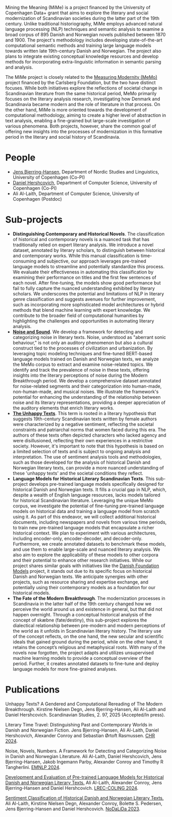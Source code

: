 Mining the Meaning (MiMe) is a project financed by the University of Copenhagen Data+ grant that aims to explore the literary and social modernization of Scandinavian societies during the latter part of the 19th century. Unlike traditional historiography, MiMe employs advanced natural language processing (NLP) techniques and semantic analysis to examine a broad corpus of 895 Danish and Norwegian novels published between 1870 and 1900. The project's methodology includes developing state-of-the-art computational semantic methods and training large language models towards written late 19th-century Danish and Norwegian. The project also plans to integrate existing conceptual knowledge resources and develop methods for incorporating extra-linguistic information in semantic parsing and analysis.

The MiMe project is closely related to the [Measuring Modernity (MeMo)](https://nors.ku.dk/english/research/projects/measuring-modernity/) project financed by the Carlsberg Foundation, but the two have distinct focuses. While both initiatives explore the reflections of societal change in Scandinavian literature from the same historical period, MeMo primarily focuses on the literary analysis research, investigating how Denmark and Scandinavia became modern and the role of literature in that process. On the other hand, MiMe is more oriented towards the development of computational methodology, aiming to create a higher level of abstraction in text analysis, enabling a fine-grained but large-scale investigation of various phenomena. Both projects, however, share the common goal of offering new insights into the processes of modernization in this formative period in the literary and social history of Scandinavia.

# People
- [Jens Bjerring-Hansen](https://nors.ku.dk/english/research/projects/measuring-modernity/?pure=da/persons/195540), Department of Nordic Studies and Linguistics, University of Copenhagen (Co-PI)
- [Daniel Hershcovich](https://danielhers.github.io/), Department of Computer Science, University of Copenhagen (Co-PI)
- Ali Al-Laith, Department of Computer Science, University of Copenhagen (Postdoc)

# Sub-projects
- **Distinguishing Contemporary and Historical Novels**. The classification of historical and contemporary novels is a nuanced task that has traditionally relied on expert literary analysis. We introduce a novel dataset, annotated by literary scholars, to distinguish between historical and contemporary works. While this manual classification is time-consuming and subjective, our approach leverages pre-trained language models to streamline and potentially standardize this process. We evaluate their effectiveness in automating this classification by examining their performance on titles and the first few sentences of each novel. After fine-tuning, the models show good performance but fail to fully capture the nuanced understanding exhibited by literary scholars. We underscores the potential and limitations of NLP in literary genre classification and suggests avenues for further improvement, such as incorporating more sophisticated model architectures or hybrid methods that blend machine learning with expert knowledge. We contribute to the broader field of computational humanities by highlighting the challenges and opportunities in automating literary analysis.
- **[Noise and Sound](https://github.com/mime-memo/Noise)**. We develop a framework for detecting and categorizing noise in literary texts. Noise, understood as "aberrant sonic behaviour," is not only an auditory phenomenon but also a cultural construct tied to the processes of civilization and urbanization. By leveraging topic modeling techniques and fine-tuned BERT-based language models trained on Danish and Norwegian texts, we analyze the MeMo corpus to extract and examine noise-related topics. We identify and track the prevalence of noise in these texts, offering insights into the literary perceptions of noise during the Modern Breakthrough period. We develop a comprehensive dataset annotated for noise-related segments and their categorization into human-made, non-human-made, and musical noises. We illustrate the framework's potential for enhancing the understanding of the relationship between noise and its literary representations, providing a deeper appreciation of the auditory elements that enrich literary works.
- **[The Unhappy Texts](https://github.com/mime-memo/unhappy)**. This term is rooted in a literary hypothesis that suggests 19th-century Scandinavian texts written by female authors were characterized by a negative sentiment, reflecting the societal constraints and patriarchal norms that women faced during this era. The authors of these texts often depicted characters who lacked agency and were disillusioned, reflecting their own experiences in a restrictive society. However, it's important to note that this hypothesis is based on a limited selection of texts and is subject to ongoing analysis and interpretation. The use of sentiment analysis tools and methodologies, such as those developed for the analysis of historical Danish and Norwegian literary texts, can provide a more nuanced understanding of these 'unhappy texts' and the societal conditions they reflect.
- **Language Models for Historical Literary Scandinavian Texts**. This sub-project develops pre-trained language models specifically designed for historical Danish and Norwegian texts. It fills a crucial gap in NLP, which, despite a wealth of English language resources, lacks models tailored for historical Scandinavian literature. Leveraging the unique MeMo corpus, we investigate the potential of fine-tuning pre-trained language models on historical data and training a language model from scratch using it. As part of this endeavor, we will collect additional historical documents, including newspapers and novels from various time periods, to train new pre-trained language models that encapsulate a richer historical context. We plan to experiment with various architectures, including encoder-only, encoder-decoder, and decoder-only. Furthermore, we create annotated datasets to benchmark these models, and use them to enable large-scale and nuanced literary analysis. We also aim to explore the applicability of these models to other corpora and their potential to enhance other research initiatives. While our project shares similar goals with initiatives like the [Danish Foundation Models](https://github.com/centre-for-humanities-computing/danish-foundation-models) project, it stands out due to its specific focus on historical Danish and Norwegian texts. We anticipate synergies with other projects, such as resource sharing and expertise exchange, and potentially using their contemporary models as a foundation for our historical models.
- **The Fate of the Modern Breakthrough**. The modernization processes in Scandinavia in the latter half of the 19th century changed how we perceive the world around us and existence in general, but that did not happen overnight. Through a conceptual historical analysis of the concept of skæbne (fate/destiny), this sub-project explores the dialectical relationship between pre-modern and modern perceptions of the world as it unfolds in Scandinavian literary history. The literary use of the concept reflects, on the one hand, the new secular and scientific ideals that gained ground during the period, while on the other hand, it retains the concept’s religious and metaphysical roots. With many of the novels now forgotten, the project adapts and utilizes unsupervised machine learning models to provide a conceptual overview of the period. Further, it creates annotated datasets to fine-tune and deploy language models for more fine-grained analyses.

# Publications
Unhappy Texts? A Gendered and Computational Rereading of The Modern Breakthrough. Kirstine Nielsen Degn, Jens Bjerring-Hansen, Ali Al-Laith and Daniel Hershcovich. Scandinavian Studies, 2. 97, 2025 (Accepted/In press).

Literary Time Travel: Distinguishing Past and Contemporary Worlds in Danish and Norwegian Fiction.
Jens Bjerring-Hansen, Ali Al-Laith, Daniel Hershcovich, Alexander Conroy and Sebastian Ørtoft Rasmussen. [CHR 2024](https://dighumlab.org/events/chr2024-computational-humanities-research-conference/).

Noise, Novels, Numbers. A Framework for Detecting and Categorizing Noise in Danish and Norwegian Literature.
Ali Al-Laith, Daniel Hershcovich, Jens Bjerring-Hansen, Jakob Ingemann Parby, Alexander Conroy and Timothy R Tangherlini. [EMNLP 2024](https://2024.emnlp.org/).

[Development and Evaluation of Pre-trained Language Models for Historical Danish and Norwegian Literary Texts.](https://aclanthology.org/2024.lrec-main.431/) Ali Al-Laith, Alexander Conroy, Jens Bjerring-Hansen and Daniel Hershcovich. [LREC-COLING 2024](https://lrec-coling-2024.org/).

[Sentiment Classification of Historical Danish and Norwegian Literary Texts.](https://aclanthology.org/2023.nodalida-1.34/) Ali Al-Laith, Kirstine Nielsen Degn, Alexander Conroy, Bolette S. Pedersen, Jens Bjerring-Hansen and Daniel Hershcovich. [NoDaLiDa 2023](nodalida2023.fo).
